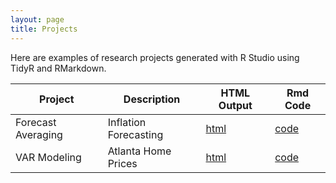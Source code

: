```yaml
---
layout: page
title: Projects
---
```


Here are examples of research projects generated with R Studio using TidyR and RMarkdown.

Project | Description | HTML Output | Rmd Code
--- | --- | --- | ---
Forecast Averaging | Inflation Forecasting | [html](https://lindseykirkland.github.io/Forecast_Averaging.html) | [code](https://github.com/LindseyKirkland/R_Studio/blob/main/Forecast_Averaging.Rmd)
VAR Modeling | Atlanta Home Prices | [html](https://lindseykirkland.github.io/VARcode.html) | [code](https://github.com/LindseyKirkland/R_Studio/blob/main/VARcode.Rmd)
